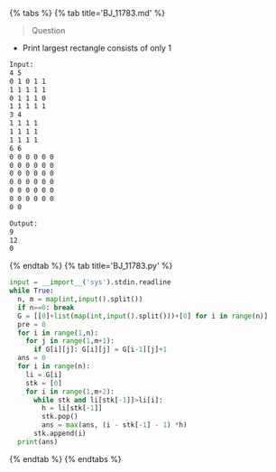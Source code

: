 {% tabs %}
{% tab title='BJ_11783.md' %}

> Question

* Print largest rectangle consists of only 1

```txt
Input:
4 5
0 1 0 1 1
1 1 1 1 1
0 1 1 1 0
1 1 1 1 1
3 4
1 1 1 1
1 1 1 1
1 1 1 1
6 6
0 0 0 0 0 0
0 0 0 0 0 0
0 0 0 0 0 0
0 0 0 0 0 0
0 0 0 0 0 0
0 0 0 0 0 0
0 0

Output:
9
12
0
```

{% endtab %}
{% tab title='BJ_11783.py' %}

```py
input = __import__('sys').stdin.readline
while True:
  n, m = map(int,input().split())
  if n==0: break
  G = [[0]+list(map(int,input().split()))+[0] for i in range(n)]
  pre = 0
  for i in range(1,n):
    for j in range(1,m+1):
      if G[i][j]: G[i][j] = G[i-1][j]+1
  ans = 0
  for i in range(n):
    li = G[i]
    stk = [0]
    for i in range(1,m+2):
      while stk and li[stk[-1]]>li[i]:
        h = li[stk[-1]]
        stk.pop()
        ans = max(ans, (i - stk[-1] - 1) *h)
      stk.append(i)
  print(ans)
```

{% endtab %}
{% endtabs %}
